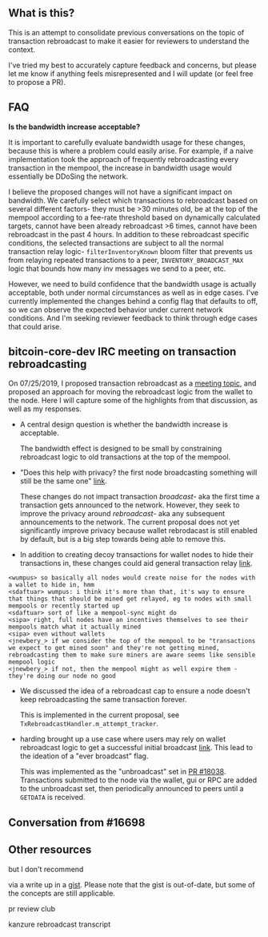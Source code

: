 ## What is this?
This is an attempt to consolidate previous conversations on the topic of
transaction rebroadcast to make it easier for reviewers to understand the
context.

I've tried my best to accurately capture feedback and concerns, but please let
me know if anything feels misrepresented and I will update (or feel free to
propose a PR).

## FAQ
**Is the bandwidth increase acceptable?**

It is important to carefully evaluate bandwidth usage for these changes,
because this is where a problem could easily arise. For example, if a naive
implementation took the approach of frequently rebroadcasting every transaction
in the mempool, the increase in bandwidth usage would essentially be DDoSing
the network.

I believe the proposed changes will not have a significant impact on bandwidth.
We carefully select which transactions to rebroadcast based on several
different factors- they must be >30 minutes old, be at the top of the mempool
according to a fee-rate threshold based on dynamically calculated targets,
cannot have been already rebroadcast >6 times, cannot have been rebroadcast in
the past 4 hours. In addition to these rebroadcast specific conditions, the
selected transactions are subject to all the normal transaction relay logic-
`filterInventoryKnown` bloom filter that prevents us from relaying repeated
transactions to a peer, `INVENTORY_BROADCAST_MAX` logic that bounds how many
inv messages we send to a peer, etc.

However, we need to build confidence that the bandwidth usage is actually
acceptable, both under normal circumstances as well as in edge cases. I've
currently implemented the changes behind a config flag that defaults to off, so
we can observe the expected behavior under current network conditions. And I'm
seeking reviewer feedback to think through edge cases that could arise.

## bitcoin-core-dev IRC meeting on transaction rebroadcasting
On 07/25/2019, I proposed transaction rebroadcast as a [meeting
topic](http://www.erisian.com.au/bitcoin-core-dev/log-2019-07-25.html#l-389),
and proposed an approach for moving the rebroadcast logic from the wallet to
the node. Here I will capture some of the highlights from that discussion, as
well as my responses.

- A central design question is whether the bandwidth increase is acceptable.

  The bandwidth effect is designed to be small by constraining rebroadcast
  logic to old transactions at the top of the mempool.

- "Does this help with privacy? the first node broadcasting something will
  still be the same one"
  [link](http://www.erisian.com.au/bitcoin-core-dev/log-2019-07-25.html#l-399).

  These changes do not impact transaction _broadcast_- aka the first time a
  transaction gets announced to the network. However, they seek to improve the
  privacy around _rebroadcast_- aka any subsequent announcements to the
  network. The current proposal does not yet significantly improve privacy
  because wallet rebrodacast is still enabled by default, but is a big step
  towards being able to remove this.

- In addition to creating decoy transactions for wallet nodes to hide
  their transactions in, these changes could aid general transaction relay
  [link](http://www.erisian.com.au/bitcoin-core-dev/log-2019-07-25.html#l-389).

```
<wumpus> so basically all nodes would create noise for the nodes with a wallet to hide in, hmm
<sdaftuar> wumpus: i think it's more than that, it's way to ensure that things that should be mined get relayed, eg to nodes with small mempools or recently started up
<sdaftuar> sort of like a mempool-sync might do
<sipa> right, full nodes have an incentives themselves to see their mempools match what it actually mined
<sipa> even without wallets
<jnewbery_> if we consider the top of the mempool to be "transactions we expect to get mined soon" and they're not getting mined, rebroadcasting them to make sure miners are aware seems like sensible mempool logic
<jnewbery_> if not, then the mempool might as well expire them - they're doing our node no good
```

- We discussed the idea of a rebroadcast cap to ensure a node doesn't keep
  rebroadcasting the same transaction forever.

  This is implemented in the current proposal, see
  `TxRebroadcastHandler.m_attempt_tracker`.

- harding brought up a use case where users may rely on wallet rebroadcast
  logic to get a successful initial broadcast
  [link](http://www.erisian.com.au/bitcoin-core-dev/log-2019-07-25.html#l-399).
  This lead to the ideation of a "ever broadcast" flag.

  This was implemented as the "unbroadcast" set in [PR #18038](https://github.com/bitcoin/bitcoin/pull/18038).
  Transactions submitted to the node via the wallet, gui or RPC are added to
  the unbroadcast set, then periodically announced to peers until a `GETDATA`
  is received.


## Conversation from #16698

## Other resources

but I don't recommend

via a write up in a
[gist](https://gist.github.com/amitiuttarwar/b592ee410e1f02ac0d44fcbed4621dba).
Please note that the gist is out-of-date, but some of the concepts are still
applicable.

pr review club

kanzure rebroadcast transcript